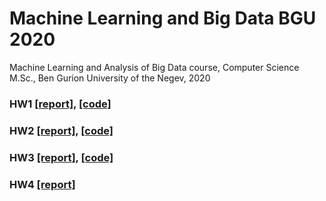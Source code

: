 # Machine Learning and Big Data BGU 2020
Machine Learning and Analysis of Big Data course, Computer Science M.Sc., Ben Gurion University of the Negev, 2020

### HW1 [[report]](HW1/answers.pdf), [[code]](HW1)

### HW2 [[report]](HW2/answers.pdf), [[code]](HW2)

### HW3 [[report]](HW3/answers.pdf), [[code]](HW3)

### HW4 [[report]](HW4/answers.pdf)